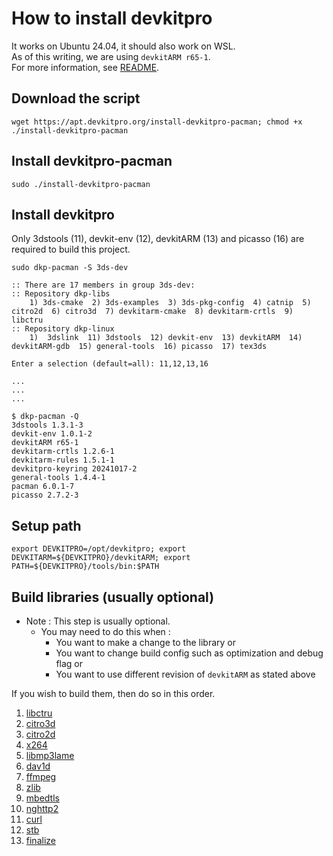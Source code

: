 # How to install devkitpro

It works on Ubuntu 24.04, it should also work on WSL. \
As of this writing, we are using `devkitARM r65-1`. \
For more information, see [README](../README.md#build).

## Download the script

```
wget https://apt.devkitpro.org/install-devkitpro-pacman; chmod +x ./install-devkitpro-pacman
```

## Install devkitpro-pacman

```
sudo ./install-devkitpro-pacman
```

## Install devkitpro
Only 3dstools (11), devkit-env (12), devkitARM (13) and picasso (16) are required to build this project.

```
sudo dkp-pacman -S 3ds-dev

:: There are 17 members in group 3ds-dev:
:: Repository dkp-libs
	1) 3ds-cmake  2) 3ds-examples  3) 3ds-pkg-config  4) catnip  5) citro2d  6) citro3d  7) devkitarm-cmake  8) devkitarm-crtls  9) libctru
:: Repository dkp-linux
	1)  3dslink  11) 3dstools  12) devkit-env  13) devkitARM  14) devkitARM-gdb  15) general-tools  16) picasso  17) tex3ds

Enter a selection (default=all): 11,12,13,16

...
...
...

$ dkp-pacman -Q
3dstools 1.3.1-3
devkit-env 1.0.1-2
devkitARM r65-1
devkitarm-crtls 1.2.6-1
devkitarm-rules 1.5.1-1
devkitpro-keyring 20241017-2
general-tools 1.4.4-1
pacman 6.0.1-7
picasso 2.7.2-3
```

## Setup path

```
export DEVKITPRO=/opt/devkitpro; export DEVKITARM=${DEVKITPRO}/devkitARM; export PATH=${DEVKITPRO}/tools/bin:$PATH
```

## Build libraries (usually optional)
* Note : This step is usually optional.
	* You may need to do this when :
		* You want to make a change to the library or
		* You want to change build config such as optimization and debug flag or
		* You want to use different revision of `devkitARM` as stated above

If you wish to build them, then do so in this order.
1. [libctru](01_libctru_build.md)
2. [citro3d](02_citro3d_build.md)
3. [citro2d](03_citro2d_build.md)
4. [x264](04_x264_build.md)
5. [libmp3lame](05_libmp3lame_build.md)
6. [dav1d](06_dav1d_build.md)
7. [ffmpeg](07_ffmpeg_build.md)
8.  [zlib](08_zlib_build.md)
9.  [mbedtls](09_mbedtls_build.md)
10. [nghttp2](10_nghttp2_build.md)
11. [curl](11_curl_build.md)
12. [stb](12_stb.md)
13. [finalize](99_copy_libraries.md)
